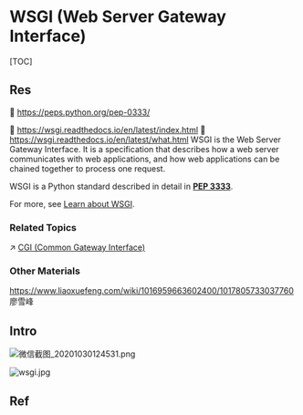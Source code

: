 # WSGI (Web Server Gateway Interface)

[TOC]



## Res
📂 https://peps.python.org/pep-0333/

📂 https://wsgi.readthedocs.io/en/latest/index.html
📂 https://wsgi.readthedocs.io/en/latest/what.html
WSGI is the Web Server Gateway Interface. It is a specification that describes how a web server communicates with web applications, and how web applications can be chained together to process one request.

WSGI is a Python standard described in detail in [**PEP 3333**](https://www.python.org/dev/peps/pep-3333).

For more, see [Learn about WSGI](https://wsgi.readthedocs.io/en/latest/learn.html).


### Related Topics
↗ [CGI (Common Gateway Interface)](../../../../../../../Software%20Engineering/☝️%20Application%20Software%20Engineering/🕸️%20Web%20Development%20&%20The%20Internet/👬%20APIs%20&%20Interfaces%20in%20Web%20Development/Web%20Server%20Side%20API/CGI%20(Common%20Gateway%20Interface).md)


### Other Materials
https://www.liaoxuefeng.com/wiki/1016959663602400/1017805733037760
廖雪峰




## Intro

![微信截图_20201030124531.png](../../../../../../../../../../Assets/Pics/微信截图_20201030124531-7980117.png)

![wsgi.jpg](../../../../../../../../../../Assets/Pics/wsgi-7980130.jpg)



## Ref
[WSGI 是什么，看完一定懂]: https://foofish.net/python-wsgi.html

[What Is WSGI (Web Server Gateway Interface)]: https://www.liquidweb.com/kb/what-is-wsgi/#:~:text=WSGI%20stands%20for%20%22Web%20Server,Python%20web%20application%20or%20framework

[WSGI Servers]: https://www.fullstackpython.com/wsgi-servers.html
